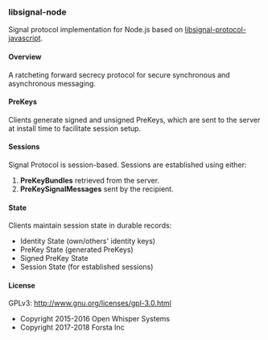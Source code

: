 ### libsignal-node

Signal protocol implementation for Node.js based on [libsignal-protocol-javascript](https://github.com/WhisperSystems/libsignal-protocol-javascript).

#### Overview

A ratcheting forward secrecy protocol for secure synchronous and asynchronous messaging.

#### PreKeys

Clients generate signed and unsigned PreKeys, which are sent to the server at install time to facilitate session setup.

#### Sessions

Signal Protocol is session-based. Sessions are established using either:

1. **PreKeyBundles** retrieved from the server.
2. **PreKeySignalMessages** sent by the recipient.

#### State

Clients maintain session state in durable records:

- Identity State (own/others' identity keys)
- PreKey State (generated PreKeys)
- Signed PreKey State
- Session State (for established sessions)

#### License

GPLv3: http://www.gnu.org/licenses/gpl-3.0.html

- Copyright 2015-2016 Open Whisper Systems
- Copyright 2017-2018 Forsta Inc
